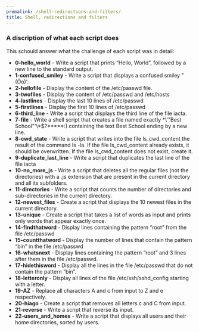 ```yaml
---
premalink: /shell-redirections-and-filters/
title: Shell, redirections and filters
---
```


### A discription of what each script does

This schould answer what the challenge of each script was in detail:

* **0-hello_world** - Write a script that prints “Hello, World”, followed by a new line to the standard output.
* **1-confused_smiley** - Write a script that displays a confused smiley "(Ôo)'.
* **2-hellofile** - Display the content of the /etc/passwd file.
* **3-twofiles** - Display the content of /etc/passwd and /etc/hosts
* **4-lastlines** - Display the last 10 lines of /etc/passwd
* **5-firstlines** - Display the first 10 lines of /etc/passwd
* **6-third_line** - Write a script that displays the third line of the file iacta.
* **7-file** - Write a shell script that creates a file named exactly \*\\'"Best School"\'\\*$\?\*\*\*\*\*:) containing the text Best School ending by a new line.
* **8-cwd_state** - Write a script that writes into the file ls_cwd_content the result of the command ls -la. If the file ls_cwd_content already exists, it should be overwritten. If the file ls_cwd_content does not exist, create it.
* **9-duplicate_last_line** - Write a script that duplicates the last line of the file iacta
* **10-no_more_js** - Write a script that deletes all the regular files (not the directories) with a .js extension that are present in the current directory and all its subfolders.
* **11-directories** - Write a script that counts the number of directories and sub-directories in the current directory.
* **12-newest_files** - Create a script that displays the 10 newest files in the current directory.
* **13-unique** - Create a script that takes a list of words as input and prints only words that appear exactly once.
* **14-findthatword** - Display lines containing the pattern “root” from the file /etc/passwd
* **15-countthatword** - Display the number of lines that contain the pattern “bin” in the file /etc/passwd
* **16-whatsnext** - Display lines containing the pattern “root” and 3 lines after them in the file /etc/passwd.
* **17-hidethisword** - Display all the lines in the file /etc/passwd that do not contain the pattern “bin”.
* **18-letteronly** - Display all lines of the file /etc/ssh/sshd_config starting with a letter.
* **19-AZ** - Replace all characters A and c from input to Z and e respectively.
* **20-hiago** - Create a script that removes all letters c and C from input.
* **21-reverse** - Write a script that reverse its input.
* **22-users_and_homes** - Write a script that displays all users and their home directories, sorted by users.
